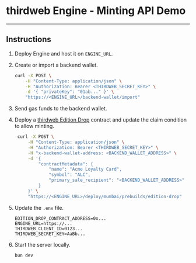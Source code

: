 # thirdweb Engine - Minting API Demo

---

## Instructions

1. Deploy Engine and host it on `ENGINE_URL`.

1. Create or import a backend wallet.

   ```bash
   curl -X POST \
       -H "Content-Type: application/json" \
       -H "Authorization: Bearer <THIRDWEB_SECRET_KEY>" \
       -d '{ "privateKey": "01ab..." }' \
       "https://<ENGINE_URL>/backend-wallet/import"
   ```

1. Send gas funds to the backend wallet.

1. Deploy a [thirdweb Edition Drop](https://thirdweb.com/thirdweb.eth/DropERC1155) contract and update the claim condition to allow minting.

   ```bash
    curl -X POST \
        -H "Content-Type: application/json" \
        -H "Authorization: Bearer <THIRDWEB_SECRET_KEY>" \
        -H "x-backend-wallet-address: <BACKEND_WALLET_ADDRESS>" \
        -d '{
            "contractMetadata": {
                "name": "Acme Loyalty Card",
                "symbol": "ALC",
                "primary_sale_recipient": "<BACKEND_WALLET_ADDRESS>"
            }
        }' \
        "https://<ENGINE_URL>/deploy/mumbai/prebuilds/edition-drop"
   ```

1. Update the `.env` file.

   ```env
   EDITION_DROP_CONTRACT_ADDRESS=0x...
   ENGINE_URL=https://...
   THIRDWEB_CLIENT_ID=0123...
   THIRDWEB_SECRET_KEY=AaBb...
   ```

1. Start the server locally.

   ```bash
   bun dev
   ```
